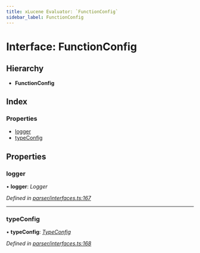 ```yaml
---
title: xLucene Evaluator: `FunctionConfig`
sidebar_label: FunctionConfig
---
```


# Interface: FunctionConfig

## Hierarchy

* **FunctionConfig**

## Index

### Properties

* [logger](functionconfig.md#logger)
* [typeConfig](functionconfig.md#typeconfig)

## Properties

###  logger

• **logger**: *Logger*

*Defined in [parser/interfaces.ts:167](https://github.com/terascope/teraslice/blob/d8feecc03/packages/xlucene-evaluator/src/parser/interfaces.ts#L167)*

___

###  typeConfig

• **typeConfig**: *[TypeConfig](typeconfig.md)*

*Defined in [parser/interfaces.ts:168](https://github.com/terascope/teraslice/blob/d8feecc03/packages/xlucene-evaluator/src/parser/interfaces.ts#L168)*
